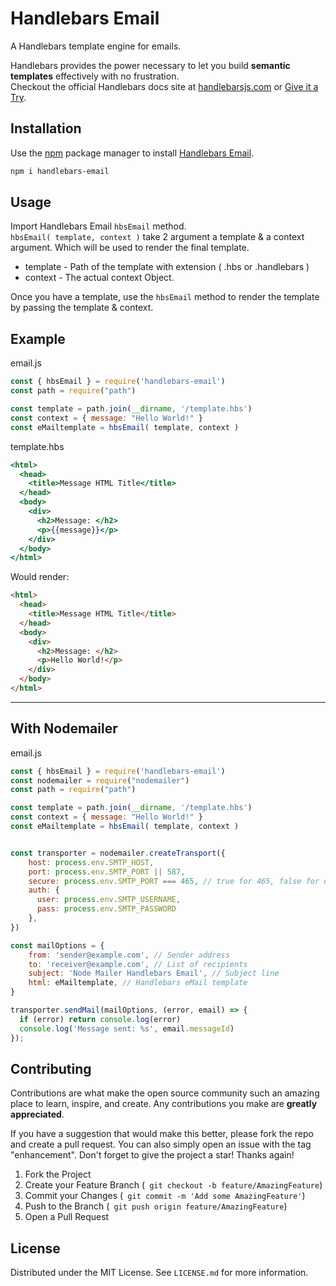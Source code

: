 # Handlebars Email

A Handlebars template engine for emails.

Handlebars provides the power necessary to let you build **semantic templates** effectively with no frustration.  
Checkout the official Handlebars docs site at [handlebarsjs.com](https://handlebarsjs.com) or [Give it a Try](https://handlebarsjs.com/playground.html).



## Installation

Use the [npm](https://docs.npmjs.com/downloading-and-installing-node-js-and-npm) package manager  to install [Handlebars Email](https://www.npmjs.com/package/handlebars-email).

```bash
npm i handlebars-email
```

## Usage

Import Handlebars Email `hbsEmail` method.  
`hbsEmail( template, context )` take 2 argument a template & a context argument. Which will be used to render the final template.
* template - Path of the template with extension ( .hbs or .handlebars )  
* context - The actual context Object.  

Once you have a template, use the `hbsEmail` method to render the template by passing the template  & context.  

## Example

email.js
```javascript
const { hbsEmail } = require('handlebars-email')
const path = require("path")

const template = path.join(__dirname, '/template.hbs')
const context = { message: "Hello World!" }
const eMailtemplate = hbsEmail( template, context )
```
template.hbs
```hbs
<html>
  <head>
    <title>Message HTML Title</title>
  </head>
  <body>
    <div>
      <h2>Message: </h2>
      <p>{{message}}</p>
    </div>
  </body>
</html>
```
Would render:
```html
<html>
  <head>
    <title>Message HTML Title</title>
  </head>
  <body>
    <div>
      <h2>Message: </h2>
      <p>Hello World!</p>
    </div>
  </body>
</html>
```

___

## With Nodemailer 

email.js
```js
const { hbsEmail } = require('handlebars-email')
const nodemailer = require("nodemailer")
const path = require("path")

const template = path.join(__dirname, '/template.hbs')
const context = { message: "Hello World!" }
const eMailtemplate = hbsEmail( template, context )


const transporter = nodemailer.createTransport({
    host: process.env.SMTP_HOST,
    port: process.env.SMTP_PORT || 587,
    secure: process.env.SMTP_PORT === 465, // true for 465, false for other ports
    auth: {
      user: process.env.SMTP_USERNAME,
      pass: process.env.SMTP_PASSWORD
    },
})

const mailOptions = {
    from: 'sender@example.com', // Sender address
    to: 'receiver@example.com', // List of recipients
    subject: 'Node Mailer Handlebars Email', // Subject line
    html: eMailtemplate, // Handlebars eMail template
}

transporter.sendMail(mailOptions, (error, email) => {
  if (error) return console.log(error)
  console.log('Message sent: %s', email.messageId)
});

```



<!-- CONTRIBUTING -->
## Contributing

Contributions are what make the open source community such an amazing place to learn, inspire, and create. Any contributions you make are **greatly appreciated**.

If you have a suggestion that would make this better, please fork the repo and create a pull request. You can also simply open an issue with the tag "enhancement".
Don't forget to give the project a star! Thanks again!

1. Fork the Project
2. Create your Feature Branch (` git checkout -b feature/AmazingFeature`)
3. Commit your Changes (` git commit -m 'Add some AmazingFeature'`)
4. Push to the Branch (` git push origin feature/AmazingFeature`)
5. Open a Pull Request


<!-- LICENSE -->
## License

Distributed under the MIT License. See `LICENSE.md` for more information.
